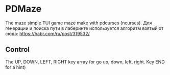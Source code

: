 # PDMaze
The maze simple TUI game maze make with pdcurses (ncurses).
Для генерации и поиска пути в лаберинте используется алгоритм взятый от сюда: https://habr.com/ru/post/319532/
## Control
The UP, DOWN, LEFT, RIGHT key array for go up, down, left, right.
Key END for a hint)
